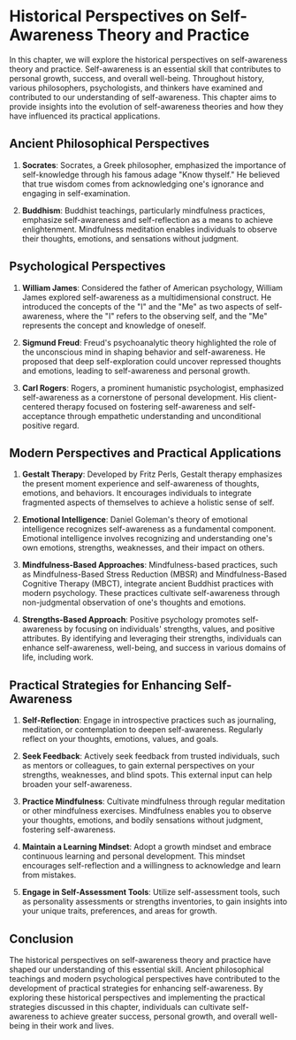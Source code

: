 Historical Perspectives on Self-Awareness Theory and Practice
======================================================================

In this chapter, we will explore the historical perspectives on self-awareness theory and practice. Self-awareness is an essential skill that contributes to personal growth, success, and overall well-being. Throughout history, various philosophers, psychologists, and thinkers have examined and contributed to our understanding of self-awareness. This chapter aims to provide insights into the evolution of self-awareness theories and how they have influenced its practical applications.

**Ancient Philosophical Perspectives**
--------------------------------------

1. **Socrates**: Socrates, a Greek philosopher, emphasized the importance of self-knowledge through his famous adage "Know thyself." He believed that true wisdom comes from acknowledging one's ignorance and engaging in self-examination.

2. **Buddhism**: Buddhist teachings, particularly mindfulness practices, emphasize self-awareness and self-reflection as a means to achieve enlightenment. Mindfulness meditation enables individuals to observe their thoughts, emotions, and sensations without judgment.

**Psychological Perspectives**
------------------------------

1. **William James**: Considered the father of American psychology, William James explored self-awareness as a multidimensional construct. He introduced the concepts of the "I" and the "Me" as two aspects of self-awareness, where the "I" refers to the observing self, and the "Me" represents the concept and knowledge of oneself.

2. **Sigmund Freud**: Freud's psychoanalytic theory highlighted the role of the unconscious mind in shaping behavior and self-awareness. He proposed that deep self-exploration could uncover repressed thoughts and emotions, leading to self-awareness and personal growth.

3. **Carl Rogers**: Rogers, a prominent humanistic psychologist, emphasized self-awareness as a cornerstone of personal development. His client-centered therapy focused on fostering self-awareness and self-acceptance through empathetic understanding and unconditional positive regard.

**Modern Perspectives and Practical Applications**
--------------------------------------------------

1. **Gestalt Therapy**: Developed by Fritz Perls, Gestalt therapy emphasizes the present moment experience and self-awareness of thoughts, emotions, and behaviors. It encourages individuals to integrate fragmented aspects of themselves to achieve a holistic sense of self.

2. **Emotional Intelligence**: Daniel Goleman's theory of emotional intelligence recognizes self-awareness as a fundamental component. Emotional intelligence involves recognizing and understanding one's own emotions, strengths, weaknesses, and their impact on others.

3. **Mindfulness-Based Approaches**: Mindfulness-based practices, such as Mindfulness-Based Stress Reduction (MBSR) and Mindfulness-Based Cognitive Therapy (MBCT), integrate ancient Buddhist practices with modern psychology. These practices cultivate self-awareness through non-judgmental observation of one's thoughts and emotions.

4. **Strengths-Based Approach**: Positive psychology promotes self-awareness by focusing on individuals' strengths, values, and positive attributes. By identifying and leveraging their strengths, individuals can enhance self-awareness, well-being, and success in various domains of life, including work.

**Practical Strategies for Enhancing Self-Awareness**
-----------------------------------------------------

1. **Self-Reflection**: Engage in introspective practices such as journaling, meditation, or contemplation to deepen self-awareness. Regularly reflect on your thoughts, emotions, values, and goals.

2. **Seek Feedback**: Actively seek feedback from trusted individuals, such as mentors or colleagues, to gain external perspectives on your strengths, weaknesses, and blind spots. This external input can help broaden your self-awareness.

3. **Practice Mindfulness**: Cultivate mindfulness through regular meditation or other mindfulness exercises. Mindfulness enables you to observe your thoughts, emotions, and bodily sensations without judgment, fostering self-awareness.

4. **Maintain a Learning Mindset**: Adopt a growth mindset and embrace continuous learning and personal development. This mindset encourages self-reflection and a willingness to acknowledge and learn from mistakes.

5. **Engage in Self-Assessment Tools**: Utilize self-assessment tools, such as personality assessments or strengths inventories, to gain insights into your unique traits, preferences, and areas for growth.

**Conclusion**
--------------

The historical perspectives on self-awareness theory and practice have shaped our understanding of this essential skill. Ancient philosophical teachings and modern psychological perspectives have contributed to the development of practical strategies for enhancing self-awareness. By exploring these historical perspectives and implementing the practical strategies discussed in this chapter, individuals can cultivate self-awareness to achieve greater success, personal growth, and overall well-being in their work and lives.
